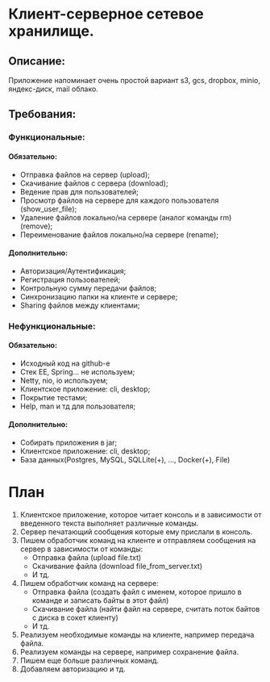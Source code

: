 # Клиент-серверное сетевое хранилище.

## Описание:

Приложение напоминает очень простой вариант s3, gcs, dropbox, minio, яндекс-диск, mail облако.

## Требования:

### Функциональные:

#### Обязательно:

- Отправка файлов на сервер (upload);
- Скачивание файлов с сервера (download);
- Ведение прав для пользователей;
- Просмотр файлов на сервере для каждого пользователя (show_user_file);
- Удаление файлов локально/на сервере (аналог команды rm) (remove);
- Переименование файлов локально/на сервере (rename);

#### Дополнительно:

- Авторизация/Аутентификация;
- Регистрация пользователей;
- Контрольную сумму передачи файлов;
- Синхронизацию папки на клиенте и сервере;
- Sharing файлов между клиентами;

### Нефункциональные:

#### Обязательно:

- Исходный код на github-е
- Стек EE, Spring... не используем;
- Netty, nio, io используем;
- Клиентское приложение: cli, desktop;
- Покрытие тестами;
- Help, man и тд для пользователя;

#### Дополнительно:

- Собирать приложения в jar;
- Клиентское приложение: cli, desktop;
- База данных(Postgres, MySQL, SQLLite(+), ..., Docker(+), File)

# План

1. Клиентское приложение, которое читает консоль и в зависимости от введенного текста выполняет различные команды.
2. Сервер печатающий сообщения которые ему прислали в консоль.
3. Пишем обработчик команд на клиенте и отправляем сообщения на сервер в зависимости от команды:
    - Отправка файла (upload file.txt)
    - Скачивание файла (download file_from_server.txt)
    - И тд.
4. Пишем обработчик команд на сервере:
    - Отправка файла (создать файл с именем, которое пришло в команде и записать байты в этот файл)
    - Скачивание файла (найти файл на сервере, считать поток байтов с диска в сокет клиенту)
    - И тд.
5. Реализуем необходимые команды на клиенте, например передача файла.
6. Реализуем команды на сервере, например сохранение файла.
7. Пишем еще больше различных команд.
8. Добавляем авторизацию и тд.
